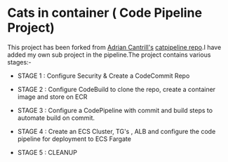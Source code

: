 # Cats in container ( Code Pipeline Project)

This project has been forked from
[Adrian Cantrill's](https://github.com/acantril) [catpipeline repo](https://github.com/acantril/learn-cantrill-io-labs/tree/master/aws-codepipeline-catpipeline).I have added my own sub project in the pipeline.The project contains various stages:-

- STAGE 1 : Configure Security & Create a CodeCommit Repo

- STAGE 2 : Configure CodeBuild to clone the repo, create a container image and store on ECR

- STAGE 3 : Configure a CodePipeline with commit and build steps to automate build on commit.

- STAGE 4 : Create an ECS Cluster, TG's , ALB and configure the code pipeline for deployment to ECS Fargate

- STAGE 5 : CLEANUP
